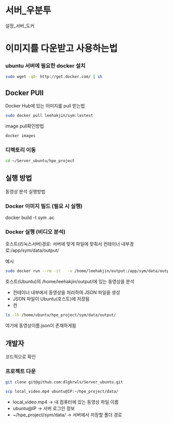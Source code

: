 # 서버_우분투
설정_서버_도커

# 이미지를 다운받고 사용하는법

### ubuntu 서버에 필요한 docker 설치
```bash
sudo wget -qO- http://get.docker.com/ | sh
```

## Docker PUll
Docker Hub에 있는 이미지를 pull 받는법
```bash
sudo docker pull leehakjin/sym:lastest
```
image pull확인방법
```bash
docker images
```


### 디렉토리 이동 
```bash
cd ~/Server_ubuntu/hpe_project
```


## 실행 방법
동영상 분석 실행방법


### Docker 이미지 빌드 (필요 시 실행)
docker build -t sym .ac

### Docker 실행 (비디오 분석)
호스트(리눅스서버)경로: 서버에 맞게 파일에 맞춰서
컨테이너 내부경로:/app/sym/data/output/

예시
```bash
sudo docker run --rm -it   -v /home/leehakjin/output:/app/sym/data/output   leehakjin/sym:latest --vid_path "./sym/data/동영상이름.mp4"
```

호스트(Ubuntu)의 /home/leehakjin/output/에 있는 동영상을 분석    
- 컨테이너 내부에서 동영상을 처리하여 JSON 파일을 생성
- JSON 파일이 Ubuntu(호스트)에 저장됨
- 컨

```bash
ls -lh /home/ubuntu/hpe_project/sym/data/output/
```
여기에 동영상이름.json이 존재하게됨


## 개발자
코드적으로 확인
### 프로젝트 다운
```bash
git clone git@github.com:dlgkrwls/Server_ubuntu.git
```

```bash
scp local_video.mp4 ubuntu@IP:~/hpe_project/data/
```

- local_video.mp4 → 내 컴퓨터에 있는 동영상 파일 이름
- ubuntu@IP → 서버 로그인 정보
- ~/hpe_project/sym/data/ → 서버에서 저장할 폴더 경로

